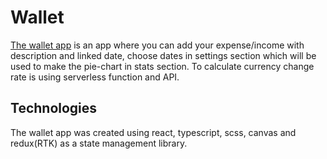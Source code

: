 # Wallet

[The wallet app](https://main--my-wallet-proj.netlify.app/) is an app where you can add your expense/income with description and linked date, choose dates in settings section which will be used to make the pie-chart in stats section. To calculate currency change rate is using serverless function and API.

## Technologies

The wallet app was created using react, typescript, scss, canvas and redux(RTK) as a state management library.
